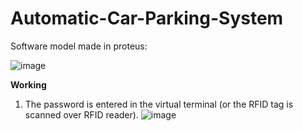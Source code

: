 # Automatic-Car-Parking-System


Software model made in proteus:

![image](https://github.com/viswajeet893389/Automatic-Car-Parking-System/assets/67750747/d5efc9b9-e7c4-4ec5-99a9-03b0ca3dc23b)

**Working**

1. The password is entered in the virtual terminal (or the RFID tag is scanned over RFID reader).
![image](https://github.com/viswajeet893389/Automatic-Car-Parking-System/assets/67750747/3a636e4d-6278-4b2a-bae8-07ef8d20d821)


